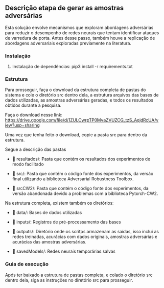 ## Descrição etapa de gerar as amostras adversárias

Esta solução envolve mecanismos que exploram abordagens adversárias para reduzir o desempenho de redes neurais que tentam identificar ataques de varredura de porta. Antes desse passo, também houve a replicação de abordagens adversariais exploradas previamente na literatura.


### Instalação

1. Instalação de dependências: pip3 install -r requirements.txt 

### Estrutura
Para prosseguir, faça o download da estrutura completa de pastas do sistema e cole o diretório src dentro dela, a estrutura arquivos das bases de dados utilizadas, as amostras adversárias geradas, e todos os resultados obtidos durante a pesquisa.

Faça o download nesse link: https://drive.google.com/file/d/1ZULCwrpTP0MvaZVUZCG_tzS_AqjdRcUA/view?usp=sharing

Uma vez que tenha feito o download, copie a pasta src para dentro da estrutura.

Segue a descrição das pastas
- 📂 resultados/: Pasta que contém os resultados dos experimentos de modo  facilitado

- 📂 src/: Pasta que contém o código fonte dos experimentos, da versão final utilizando a biblioteca Adversarial Robustness Toolbox.

- 📂 srcCW2/: Pasta que contém o código fonte dos experimentos, da versão abandonada devido a problemas com a biblioteca Pytorch-CW2.

Na estrutura completa, existem também os diretórios:
- 📂 data/: Bases de dados utilizadas

- 📂 inputs/: Registros de pré-processamento das bases

- 📂 outputs/: Diretório onde os scritps armazenam as saídas, isso inclui as redes treinadas,  acurácias com dados originais, amostras adversárias e acurácias das amostras adversárias.

- 📂 savedModels/: Redes neurais temporárias salvas

### Guia de execução
Após ter baixado a estrutura de pastas completa, e colado o diretório src dentro dela, siga as instruções no diretório src para prosseguir.


